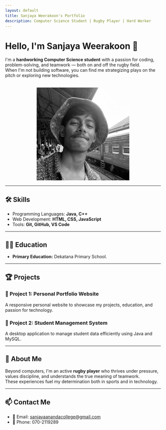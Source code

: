 ```yaml
---
layout: default
title: Sanjaya Weerakoon's Portfolio
description: Computer Science Student | Rugby Player | Hard Worker
---
```


# Hello, I'm Sanjaya Weerakoon 👋

I'm a **hardworking Computer Science student** with a passion for coding, problem-solving, and teamwork — both on and off the rugby field.  
When I'm not building software, you can find me strategizing plays on the pitch or exploring new technologies.<br><br>
<center><img src = "me.jpg" width="300px" height ="300px"></center>

---

## 🛠️ Skills
- Programming Languages: **Java, C++**
- Web Development: **HTML, CSS, JavaScript**
- Tools: **Git, GitHub, VS Code**

---
## 🧑‍🎓 Education

- **Primary Education:** Dekatana Primary School.
---

## 🏆 Projects

### 📌 Project 1: Personal Portfolio Website
A responsive personal website to showcase my projects, education, and passion for technology.

### 📌 Project 2: Student Management System
A desktop application to manage student data efficiently using Java and MySQL.

---

## 🏉 About Me

Beyond computers, I'm an active **rugby player** who thrives under pressure, values discipline, and understands the true meaning of teamwork.  
These experiences fuel my determination both in sports and in technology.

---

## 📫 Contact Me
- 📧 Email: sanjayaanandacollege@gmail.com
- 📱 Phone: 070-2119289
